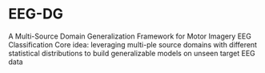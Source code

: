 # EEG-DG
A Multi-Source Domain Generalization Framework for Motor Imagery EEG Classification
Core idea:  leveraging multi-ple source domains with different statistical distributions to build generalizable models on unseen target EEG data
